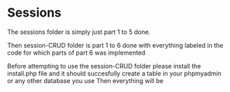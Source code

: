 # Sessions
The sessions folder is simply just part 1 to 5 done. 

Then session-CRUD folder is part 1 to 6 done with everything labeled in the code for which parts of part 6 was implemented

Before attempting to use the  session-CRUD folder please install the install.php file and it should succesfully create a table in your phpmyadmin or any other database you use 
Then everything will be 
